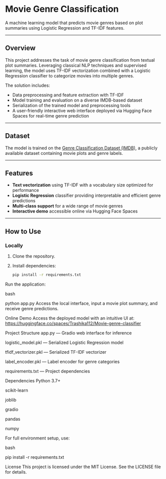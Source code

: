 # Movie Genre Classification

A machine learning model that predicts movie genres based on plot summaries using Logistic Regression and TF-IDF features.

---

## Overview

This project addresses the task of movie genre classification from textual plot summaries. Leveraging classical NLP techniques and supervised learning, the model uses TF-IDF vectorization combined with a Logistic Regression classifier to categorize movies into multiple genres.

The solution includes:

- Data preprocessing and feature extraction with TF-IDF
- Model training and evaluation on a diverse IMDB-based dataset
- Serialization of the trained model and preprocessing tools
- A user-friendly interactive web interface deployed via Hugging Face Spaces for real-time genre prediction

---

## Dataset

The model is trained on the [Genre Classification Dataset (IMDB)](https://www.kaggle.com/datasets/hijest/genre-classification-dataset-imdb), a publicly available dataset containing movie plots and genre labels.


---

## Features

- **Text vectorization** using TF-IDF with a vocabulary size optimized for performance
- **Logistic Regression** classifier providing interpretable and efficient genre predictions
- **Multi-class support** for a wide range of movie genres
- **Interactive demo** accessible online via Hugging Face Spaces

---

## How to Use

### Locally

1. Clone the repository.
2. Install dependencies:

   ```bash
   pip install -r requirements.txt
Run the application:

bash

python app.py
Access the local interface, input a movie plot summary, and receive genre predictions.

Online Demo
Access the deployed model with an intuitive UI at:
https://huggingface.co/spaces/Trashika112/Movie-genre-classifier

Project Structure
app.py — Gradio web interface for inference

logistic_model.pkl — Serialized Logistic Regression model

tfidf_vectorizer.pkl — Serialized TF-IDF vectorizer

label_encoder.pkl — Label encoder for genre categories

requirements.txt — Project dependencies

Dependencies
Python 3.7+

scikit-learn

joblib

gradio

pandas

numpy

For full environment setup, use:

bash

pip install -r requirements.txt

License
This project is licensed under the MIT License. See the LICENSE file for details.













